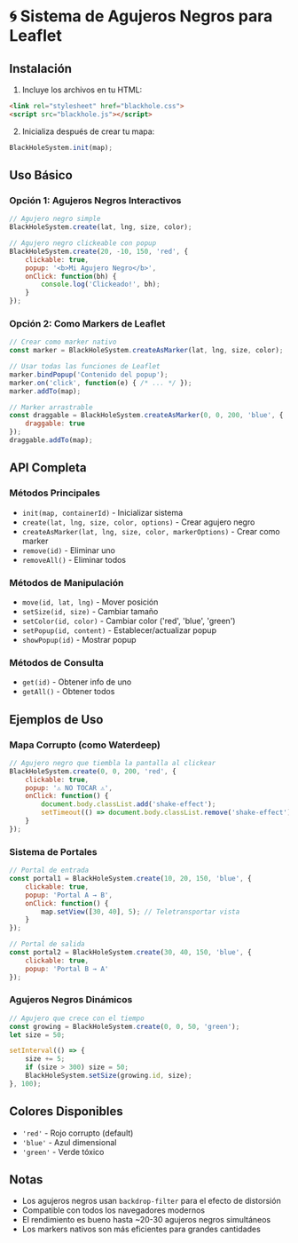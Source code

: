 # 🌀 Sistema de Agujeros Negros para Leaflet

## Instalación

1. Incluye los archivos en tu HTML:
```html
<link rel="stylesheet" href="blackhole.css">
<script src="blackhole.js"></script>
```

2. Inicializa después de crear tu mapa:
```javascript
BlackHoleSystem.init(map);
```

## Uso Básico

### Opción 1: Agujeros Negros Interactivos

```javascript
// Agujero negro simple
BlackHoleSystem.create(lat, lng, size, color);

// Agujero negro clickeable con popup
BlackHoleSystem.create(20, -10, 150, 'red', {
    clickable: true,
    popup: '<b>Mi Agujero Negro</b>',
    onClick: function(bh) {
        console.log('Clickeado!', bh);
    }
});
```

### Opción 2: Como Markers de Leaflet

```javascript
// Crear como marker nativo
const marker = BlackHoleSystem.createAsMarker(lat, lng, size, color);

// Usar todas las funciones de Leaflet
marker.bindPopup('Contenido del popup');
marker.on('click', function(e) { /* ... */ });
marker.addTo(map);

// Marker arrastrable
const draggable = BlackHoleSystem.createAsMarker(0, 0, 200, 'blue', {
    draggable: true
});
draggable.addTo(map);
```

## API Completa

### Métodos Principales
- `init(map, containerId)` - Inicializar sistema
- `create(lat, lng, size, color, options)` - Crear agujero negro
- `createAsMarker(lat, lng, size, color, markerOptions)` - Crear como marker
- `remove(id)` - Eliminar uno
- `removeAll()` - Eliminar todos

### Métodos de Manipulación
- `move(id, lat, lng)` - Mover posición
- `setSize(id, size)` - Cambiar tamaño
- `setColor(id, color)` - Cambiar color ('red', 'blue', 'green')
- `setPopup(id, content)` - Establecer/actualizar popup
- `showPopup(id)` - Mostrar popup

### Métodos de Consulta
- `get(id)` - Obtener info de uno
- `getAll()` - Obtener todos

## Ejemplos de Uso

### Mapa Corrupto (como Waterdeep)
```javascript
// Agujero negro que tiembla la pantalla al clickear
BlackHoleSystem.create(0, 0, 200, 'red', {
    clickable: true,
    popup: '⚠️ NO TOCAR ⚠️',
    onClick: function() {
        document.body.classList.add('shake-effect');
        setTimeout(() => document.body.classList.remove('shake-effect'), 500);
    }
});
```

### Sistema de Portales
```javascript
// Portal de entrada
const portal1 = BlackHoleSystem.create(10, 20, 150, 'blue', {
    clickable: true,
    popup: 'Portal A → B',
    onClick: function() {
        map.setView([30, 40], 5); // Teletransportar vista
    }
});

// Portal de salida
const portal2 = BlackHoleSystem.create(30, 40, 150, 'blue', {
    clickable: true,
    popup: 'Portal B → A'
});
```

### Agujeros Negros Dinámicos
```javascript
// Agujero que crece con el tiempo
const growing = BlackHoleSystem.create(0, 0, 50, 'green');
let size = 50;

setInterval(() => {
    size += 5;
    if (size > 300) size = 50;
    BlackHoleSystem.setSize(growing.id, size);
}, 100);
```

## Colores Disponibles
- `'red'` - Rojo corrupto (default)
- `'blue'` - Azul dimensional  
- `'green'` - Verde tóxico

## Notas
- Los agujeros negros usan `backdrop-filter` para el efecto de distorsión
- Compatible con todos los navegadores modernos
- El rendimiento es bueno hasta ~20-30 agujeros negros simultáneos
- Los markers nativos son más eficientes para grandes cantidades